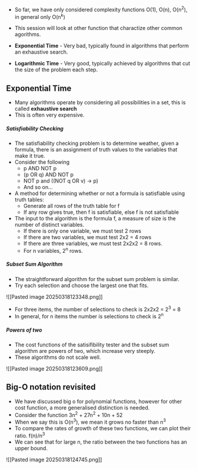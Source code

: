 - So far, we have only considered complexity functions O(1), O(n), O(n<sup>2</sup>), in general only O(n<sup>k</sup>)
- This session will look at other function that charactize other common agorithms. 

- **Exponential Time** - Very bad, typically found in algorithms that perform an exhaustive search. 
- **Logarithmic Time** - Very good, typically achieved by algorithms that cut the size of the problem each step. 

## Exponential Time

- Many algorithms operate by considering all possibilities in a set, this is called **exhaustive search**
- This is often very expensive. 

##### Satisfiability Checking

- The satisfiability checking problem is to determine weather, given a formula, there is an assignment of truth values to the variables that make it true. 
- Consider the following
	- p AND NOT p
	- (p OR q) AND NOT p
	- NOT p and ((NOT q OR v) -> p)
	- And so on...
- A method for determining whether or not a formula is satisfiable using truth tables:
	- Generate all rows of the truth table for f
	- If any row gives true, then f is satisfiable, else f is not satisfiable
- The input to the algorithm is the formula f, a measure of size is the number of distinct variables.
	- If there is only one variable, we must test 2 rows
	- If there are two variables, we must test 2x2 = 4 rows
	- If there are three variables, we must test 2x2x2 = 8 rows. 
	- For n variables, 2<sup>n</sup> rows. 

##### Subset Sum Algorithm

- The straightforward algorithm for the subset sum problem is similar. 
- Try each selection and choose the largest one that fits.

![[Pasted image 20250318123348.png]]

- For three items, the number of selections to check is 2x2x2 = 2<sup>3</sup> = 8
- In general, for n items the number is selections to check is 2<sup>n</sup>

##### Powers of two

- The cost functions of the satisifibility tester and the subset sum algorithm are powers of two, which increase very steeply. 
- These algorithms do not scale well. 

![[Pasted image 20250318123609.png]]

## Big-O notation revisited

- We have discussed big o for polynomial functions, however for other cost function, a more generalised distinction is needed. 
- Consider the function 3n<sup>2</sup> + 27n<sup>2</sup> + 10n + 52
- When we say this is O(n<sup>3</sup>), we mean it grows no faster than n<sup>3</sup> 
- To compare the rates of growth of these two functions, we can plot their ratio. f(n)/n<sup>3</sup>
- We can see that for large n, the ratio between the two functions has an upper bound. 

![[Pasted image 20250318124745.png]]

